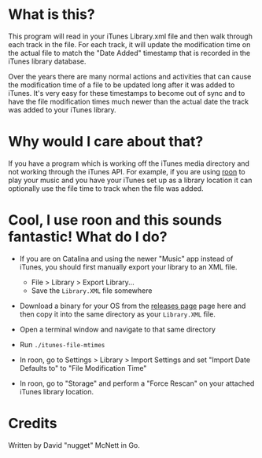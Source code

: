 # What is this?

This program will read in your iTunes Library.xml file and then walk through
each track in the file.  For each track, it will update the modification time
on the actual file to match the "Date Added" timestamp that is recorded in the
iTunes library database.

Over the years there are many normal actions and activities that can cause the
modification time of a file to be updated long after it was added to iTunes.
It's very easy for these timestamps to become out of sync and to have the file
modification times much newer than the actual date the track was added to your
iTunes library.

# Why would I care about that?

If you have a program which is working off the iTunes media directory and not
working through the iTunes API. For example, if you are using [roon] to play
your music and you have your iTunes set up as a library location it can
optionally use the file time to track when the file was added.

# Cool, I use roon and this sounds fantastic!  What do I do?

* If you are on Catalina and using the newer "Music" app instead of iTunes, you
  should first manually export your library to an XML file.

    * File > Library > Export Library...
    * Save the `Library.XML` file somewhere

* Download a binary for your OS from the [releases page] page here and then
  copy it into the same directory as your `Library.XML` file.

* Open a terminal window and navigate to that same directory

* Run `./itunes-file-mtimes`

* In roon, go to Settings > Library > Import Settings and set "Import Date
  Defaults to" to "File Modification Time"

* In roon, go to "Storage" and perform a "Force Rescan" on your attached iTunes
  library location.

# Credits

Written by David "nugget" McNett in Go.

[roon]: https://roonlabs.com
[releases page]: https://github.com/nugget/itunes-file-mtimes/releases
